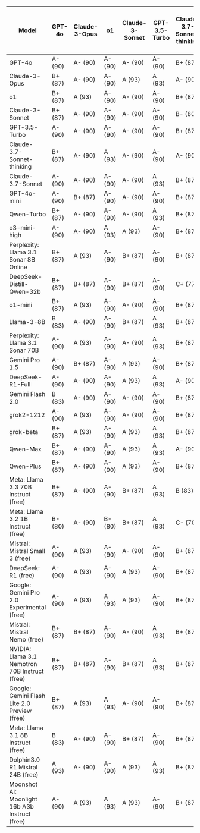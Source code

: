 | Model | GPT-4o | Claude-3-Opus | o1 | Claude-3-Sonnet | GPT-3.5-Turbo | Claude-3.7-Sonnet-thinking | Claude-3.7-Sonnet | GPT-4o-mini | Qwen-Turbo | o3-mini-high | Perplexity: Llama 3.1 Sonar 8B Online | DeepSeek-Distill-Qwen-32b | o1-mini | Llama-3-8B | Perplexity: Llama 3.1 Sonar 70B | Gemini Pro 1.5 | DeepSeek-R1-Full | Gemini Flash 2.0 | grok2-1212 | grok-beta | Qwen-Max | Qwen-Plus | Meta: Llama 3.3 70B Instruct (free) | Meta: Llama 3.2 1B Instruct (free) | Mistral: Mistral Small 3 (free) | DeepSeek: R1 (free) | Google: Gemini Pro 2.0 Experimental (free) | Mistral: Mistral Nemo (free) | NVIDIA: Llama 3.1 Nemotron 70B Instruct (free) | Google: Gemini Flash Lite 2.0 Preview (free) | Meta: Llama 3.1 8B Instruct (free) | Dolphin3.0 R1 Mistral 24B (free) | Moonshot AI: Moonlight 16b A3b Instruct (free) | Median Grade | Percentage |
|------|---|---|---|---|---|---|---|---|---|---|---|---|---|---|---|---|---|---|---|---|---|---|---|---|---|---|---|---|---|---|---|---|---|-------------|-----------|
| GPT-4o | A- (90) | A- (90) | A- (90) | A- (90) | A- (90) | B+ (87) | B+ (87) | B (83) | B+ (87) | A- (90) | B+ (87) | A- (90) | B+ (87) | B+ (87) | A- (90) | B (83) | A- (90) | B (83) | A- (90) | B+ (87) | B+ (87) | A- (90) | A- (90) | N/A | N/A | N/A | N/A | N/A | N/A | N/A | N/A | N/A | N/A (0) | B+ | 88 |
| Claude-3-Opus | B+ (87) | A- (90) | A- (90) | A (93) | A (93) | A- (90) | B+ (87) | B+ (87) | A- (90) | A- (90) | B+ (87) | B+ (87) | B+ (87) | B+ (87) | A- (90) | B (83) | A- (90) | B+ (87) | A- (90) | B+ (87) | B+ (87) | A- (90) | A- (90) | N/A | N/A | N/A | N/A | N/A | N/A | N/A | N/A | N/A | N/A | A- | 90 |
| o1 | B+ (87) | A (93) | A- (90) | A- (90) | A- (90) | B+ (87) | A- (90) | A- (90) | B+ (87) | A- (90) | B+ (87) | B+ (87) | A- (90) | B+ (87) | A- (90) | B- (80) | A- (90) | B (83) | A- (90) | B+ (87) | B+ (87) | A- (90) | A (93) | N/A | N/A | N/A | N/A | N/A | N/A | N/A | N/A | N/A | N/A | A- | 90 |
| Claude-3-Sonnet | B+ (87) | A- (90) | A- (90) | A- (90) | A- (90) | B- (80) | B+ (87) | B+ (87) | A+ (100) | A- (90) | B+ (87) | B+ (87) | A (93) | B+ (87) | A- (90) | B+ (87) | A- (90) | B+ (87) | A- (90) | B+ (87) | A- (90) | A- (90) | A- (90) | N/A | N/A | N/A | N/A | N/A | N/A | N/A | N/A | N/A | N/A (0) | A- | 90 |
| GPT-3.5-Turbo | A- (90) | A- (90) | A- (90) | A- (90) | A- (90) | B+ (87) | B (83) | B+ (87) | B+ (87) | A- (90) | B+ (87) | B+ (87) | B+ (87) | B+ (87) | B+ (87) | B- (80) | A- (90) | B (83) | A- (90) | B (83) | B (83) | A- (90) | A- (90) | N/A | N/A | N/A | B- (80) | N/A | N/A | N/A | N/A | N/A | N/A | B+ | 87 |
| Claude-3.7-Sonnet-thinking | B+ (87) | A- (90) | A (93) | A- (90) | A- (90) | A- (90) | A- (90) | B+ (87) | A- (90) | A- (90) | B+ (87) | B+ (87) | A- (90) | B+ (87) | B+ (87) | B (83) | A- (90) | B (83) | B+ (87) | B+ (87) | A- (90) | A- (90) | A+ (100) | N/A | N/A | N/A | N/A | N/A | N/A | N/A | N/A | N/A | N/A | A- | 90 |
| Claude-3.7-Sonnet | A- (90) | A- (90) | A- (90) | A- (90) | A (93) | B+ (87) | B+ (87) | A- (90) | B+ (87) | B+ (87) | A (93) | B+ (87) | B+ (87) | b (0) | A- (90) | B (83) | A- (90) | B+ (87) | A- (90) | A- (90) | B+ (87) | A- (90) | A- (90) | N/A | N/A | N/A | N/A | N/A | N/A | N/A | N/A | N/A | N/A | A- | 90 |
| GPT-4o-mini | A- (90) | B+ (87) | A- (90) | A- (90) | A- (90) | B+ (87) | B+ (87) | A- (90) | A- (90) | A- (90) | B+ (87) | B+ (87) | A- (90) | B+ (87) | B+ (87) | B- (80) | B+ (87) | B+ (87) | A- (90) | B+ (87) | A- (90) | A- (90) | A- (90) | N/A | N/A | N/A | B+ (87) | N/A | N/A | N/A | N/A | N/A | N/A | B+ | 88 |
| Qwen-Turbo | B+ (87) | A- (90) | A- (90) | A- (90) | A (93) | B+ (87) | B+ (87) | B+ (87) | A- (90) | A- (90) | B+ (87) | A- (90) | A- (90) | A- (90) | A- (90) | B (83) | A- (90) | B+ (87) | A- (90) | A- (90) | B+ (87) | A- (90) | A+ (100) | N/A | N/A | N/A | B+ (87) | N/A | N/A | N/A | N/A | N/A | N/A | A- | 90 |
| o3-mini-high | A- (90) | A- (90) | A (93) | A (93) | A- (90) | B+ (87) | B+ (87) | B+ (87) | A (93) | A- (90) | A- (90) | A- (90) | A- (90) | B+ (87) | A (93) | B+ (87) | A- (90) | B (83) | A (93) | B+ (87) | A- (90) | A- (90) | A- (90) | N/A | N/A | N/A | N/A | N/A | N/A | N/A | N/A | N/A | A+ (100) | A- | 90 |
| Perplexity: Llama 3.1 Sonar 8B Online | B+ (87) | A (93) | A- (90) | B+ (87) | A- (90) | B+ (87) | B (83) | B+ (87) | B (83) | A- (90) | B+ (87) | B+ (87) | B+ (87) | B+ (87) | B+ (87) | B- (80) | A- (90) | B (83) | B+ (87) | B+ (87) | B+ (87) | A- (90) | A- (90) | N/A | N/A | N/A | C (73) | N/A | N/A | N/A | N/A | N/A | N/A | B+ | 87 |
| DeepSeek-Distill-Qwen-32b | B+ (87) | B+ (87) | A- (90) | B+ (87) | A- (90) | C+ (77) | B- (80) | B+ (87) | B+ (87) | B (83) | B+ (87) | B+ (87) | B+ (87) | B+ (87) | B+ (87) | B- (80) | B+ (87) | B- (80) | B+ (87) | B+ (87) | B+ (87) | B+ (87) | A- (90) | N/A | N/A | N/A | C+ (77) | N/A | N/A | N/A | N/A | N/A | N/A | B+ | 87 |
| o1-mini | B+ (87) | A (93) | A- (90) | A- (90) | A- (90) | B+ (87) | B+ (87) | B+ (87) | A- (90) | A- (90) | B+ (87) | B+ (87) | B+ (87) | B+ (87) | A- (90) | B+ (87) | A- (90) | B+ (87) | B+ (87) | B+ (87) | B+ (87) | A- (90) | A- (90) | N/A | N/A | N/A | N/A | N/A | N/A | N/A | N/A | N/A | N/A | B+ | 87 |
| Llama-3-8B | B (83) | A- (90) | A- (90) | B+ (87) | A (93) | B+ (87) | B+ (87) | B+ (87) | B+ (87) | B+ (87) | B+ (87) | B (83) | B+ (87) | B+ (87) | A- (90) | B- (80) | B+ (87) | B (83) | B+ (87) | B+ (87) | B+ (87) | B+ (87) | A- (90) | N/A | N/A | N/A | C+ (77) | N/A | N/A | N/A | N/A | N/A | N/A | B+ | 87 |
| Perplexity: Llama 3.1 Sonar 70B | A- (90) | A (93) | A- (90) | A- (90) | A (93) | B+ (87) | B+ (87) | A- (90) | A (93) | A- (90) | B+ (87) | B+ (87) | B+ (87) | B+ (87) | A- (90) | B+ (87) | A- (90) | B+ (87) | B+ (87) | B+ (87) | A- (90) | A- (90) | A+ (100) | N/A | N/A | N/A | N/A | N/A | N/A | N/A | N/A | N/A | N/A | A- | 90 |
| Gemini Pro 1.5 | A- (90) | B+ (87) | A- (90) | A (93) | A- (90) | B+ (87) | B (83) | B (83) | A- (90) | A- (90) | B+ (87) | B+ (87) | A- (90) | B+ (87) | A- (90) | B+ (87) | A- (90) | B (83) | A (93) | A- (90) | B+ (87) | A- (90) | A- (90) | N/A | N/A | N/A | N/A | N/A | N/A | N/A | N/A | N/A | N/A | A- | 90 |
| DeepSeek-R1-Full | A- (90) | A- (90) | A- (90) | A (93) | A (93) | A- (90) | A- (90) | B+ (87) | A- (90) | A- (90) | A- (90) | A (93) | A- (90) | B+ (87) | A- (90) | B+ (87) | A- (90) | C (73) | A- (90) | B+ (87) | A- (90) | A- (90) | A+ (100) | N/A | N/A | N/A | N/A | N/A | N/A | N/A | N/A | N/A | N/A | A- | 90 |
| Gemini Flash 2.0 | B (83) | A- (90) | A- (90) | A- (90) | A- (90) | B+ (87) | B+ (87) | B+ (87) | B+ (87) | B+ (87) | A- (90) | B+ (87) | A- (90) | B+ (87) | A- (90) | B (83) | A (93) | B+ (87) | A- (90) | A- (90) | A- (90) | A- (90) | A- (90) | N/A | N/A | N/A | B+ (87) | N/A | N/A | N/A | N/A | N/A | N/A | A- | 90 |
| grok2-1212 | A- (90) | A (93) | A- (90) | A- (90) | A- (90) | B+ (87) | A- (90) | B+ (87) | A- (90) | A- (90) | B+ (87) | A- (90) | A- (90) | B+ (87) | A- (90) | A- (90) | A- (90) | B+ (87) | A- (90) | A- (90) | N/A (0) | N/A (0) | A+ (100) | N/A | N/A | N/A | N/A | N/A | N/A | N/A | N/A | N/A | N/A | A- | 90 |
| grok-beta | B+ (87) | A (93) | A- (90) | A (93) | A (93) | B+ (87) | B+ (87) | B+ (87) | A (93) | B+ (87) | B+ (87) | B+ (87) | A (93) | A- (90) | A- (90) | B (83) | A- (90) | B+ (87) | A- (90) | B+ (87) | A- (90) | A- (90) | A- (90) | N/A | N/A | N/A | N/A | N/A | N/A | N/A | N/A | N/A | N/A | A- | 90 |
| Qwen-Max | B+ (87) | A- (90) | A- (90) | A (93) | A (93) | A- (90) | A- (90) | B+ (87) | A- (90) | A- (90) | B+ (87) | A (93) | A (93) | B+ (87) | A- (90) | A- (90) | A- (90) | B+ (87) | A- (90) | B+ (87) | A- (90) | A- (90) | A+ (100) | N/A | N/A | N/A | N/A | N/A | N/A | N/A | N/A | N/A | N/A | A- | 90 |
| Qwen-Plus | B+ (87) | A- (90) | A- (90) | A (93) | A- (90) | B+ (87) | B+ (87) | B+ (87) | B+ (87) | B (83) | B+ (87) | B+ (87) | A- (90) | B+ (87) | B+ (87) | B (83) | B+ (87) | B+ (87) | B+ (87) | B+ (87) | B (83) | A- (90) | A- (90) | N/A | N/A | N/A | C+ (77) | N/A | N/A | N/A | N/A | N/A | N/A | B+ | 87 |
| Meta: Llama 3.3 70B Instruct (free) | B+ (87) | A- (90) | A- (90) | B+ (87) | A (93) | B (83) | B+ (87) | B+ (87) | A (93) | A- (90) | B+ (87) | A- (90) | A- (90) | B+ (87) | A- (90) | B (83) | A- (90) | B+ (87) | A- (90) | A- (90) | N/A (0) | B+ (87) | A- (90) | N/A | N/A | N/A | N/A | N/A | N/A | N/A | N/A | N/A | N/A | A- | 90 |
| Meta: Llama 3.2 1B Instruct (free) | B- (80) | A- (90) | B- (80) | B+ (87) | A (93) | C- (70) | C- (70) | B+ (87) | B+ (87) | C (73) | B+ (87) | B (83) | C- (70) | B+ (87) | B- (80) | C+ (77) | B- (80) | C- (70) | B- (80) | C- (70) | B- (80) | B (83) | N/A | N/A | N/A | N/A | N/A | N/A | N/A | N/A | N/A | N/A | N/A | B- | 80 |
| Mistral: Mistral Small 3 (free) | A- (90) | A (93) | A- (90) | A- (90) | A- (90) | B+ (87) | B+ (87) | B+ (87) | B+ (87) | B+ (87) | A (93) | B+ (87) | A- (90) | B+ (87) | A- (90) | B (83) | A- (90) | B+ (87) | A- (90) | A- (90) | A- (90) | A- (90) | N/A | N/A | N/A | N/A | B+ (87) | N/A | N/A | N/A | N/A | N/A | N/A | A- | 90 |
| DeepSeek: R1 (free) | A- (90) | A (93) | A- (90) | A (93) | A- (90) | B+ (87) | A- (90) | A- (90) | A- (90) | A- (90) | A (93) | A (93) | B+ (87) | B+ (87) | A- (90) | B+ (87) | A- (90) | B+ (87) | A- (90) | A- (90) | A- (90) | A- (90) | N/A | N/A | N/A | N/A | N/A | N/A | N/A | N/A | N/A | N/A | N/A | A- | 90 |
| Google: Gemini Pro 2.0 Experimental (free) | A- (90) | A (93) | A (93) | A (93) | A- (90) | B+ (87) | B+ (87) | B+ (87) | A- (90) | A- (90) | B+ (87) | A- (90) | B+ (87) | A- (90) | A- (90) | B (83) | A- (90) | B+ (87) | A- (90) | B+ (87) | A- (90) | A- (90) | N/A | N/A | N/A | N/A | B+ (87) | N/A | N/A | N/A | N/A | N/A | N/A | A- | 90 |
| Mistral: Mistral Nemo (free) | B+ (87) | B+ (87) | A- (90) | A- (90) | A (93) | B+ (87) | B+ (87) | B+ (87) | B+ (87) | A- (90) | N/A | B+ (87) | A- (90) | B (83) | B+ (87) | B+ (87) | A- (90) | B (83) | B+ (87) | B+ (87) | B+ (87) | B+ (87) | N/A | N/A | N/A | N/A | N/A | N/A | N/A | N/A | N/A | N/A | N/A | B+ | 87 |
| NVIDIA: Llama 3.1 Nemotron 70B Instruct (free) | B+ (87) | B+ (87) | A- (90) | B+ (87) | A (93) | B+ (87) | B+ (87) | B+ (87) | B+ (87) | B+ (87) | B+ (87) | B+ (87) | A- (90) | B+ (87) | A- (90) | B- (80) | A- (90) | B+ (87) | A- (90) | B+ (87) | B+ (87) | B+ (87) | N/A | N/A | N/A | N/A | B (83) | N/A | N/A | N/A | N/A | N/A | N/A | B+ | 87 |
| Google: Gemini Flash Lite 2.0 Preview (free) | B+ (87) | A (93) | A (93) | A- (90) | A- (90) | B+ (87) | B+ (87) | B+ (87) | A- (90) | A- (90) | B+ (87) | B+ (87) | A (93) | B+ (87) | A- (90) | A- (90) | A- (90) | B+ (87) | A- (90) | A- (90) | A- (90) | A- (90) | N/A | N/A | N/A | N/A | B+ (87) | N/A | N/A | N/A | N/A | N/A | N/A | A- | 90 |
| Meta: Llama 3.1 8B Instruct (free) | B (83) | A- (90) | A- (90) | B+ (87) | A- (90) | B+ (87) | B (83) | B+ (87) | B+ (87) | B (83) | B+ (87) | B+ (87) | B+ (87) | B+ (87) | A- (90) | B (83) | A- (90) | B (83) | B+ (87) | B+ (87) | B (83) | A- (90) | N/A | N/A | N/A | N/A | C+ (77) | N/A | N/A | N/A | N/A | N/A | N/A | B+ | 87 |
| Dolphin3.0 R1 Mistral 24B (free) | A (93) | A- (90) | A- (90) | A (93) | A (93) | B+ (87) | B- (80) | B+ (87) | B+ (87) | A- (90) | A (93) | B+ (87) | B+ (87) | B+ (87) | A- (90) | B- (80) | A- (90) | B+ (87) | A- (90) | B+ (87) | B+ (87) | A- (90) | N/A | N/A | N/A | N/A | B+ (87) | N/A | N/A | N/A | N/A | N/A | N/A | B+ | 87 |
| Moonshot AI: Moonlight 16b A3b Instruct (free) | A- (90) | A (93) | A (93) | A (93) | A- (90) | B+ (87) | B+ (87) | B+ (87) | B+ (87) | B+ (87) | B+ (87) | A- (90) | A- (90) | B+ (87) | A- (90) | B- (80) | A- (90) | B+ (87) | A- (90) | A- (90) | A- (90) | B+ (87) | N/A | N/A | N/A | N/A | B+ (87) | N/A | N/A | N/A | N/A | N/A | N/A | A- | 90 |